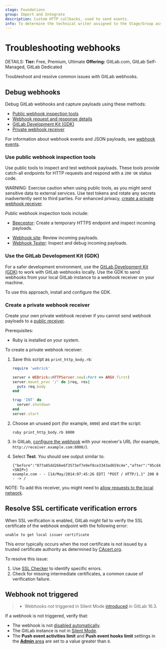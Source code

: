 ```yaml
---
stage: Foundations
group: Import and Integrate
description: Custom HTTP callbacks, used to send events.
info: To determine the technical writer assigned to the Stage/Group associated with this page, see https://handbook.gitlab.com/handbook/product/ux/technical-writing/#assignments
---
```


# Troubleshooting webhooks

DETAILS:
**Tier:** Free, Premium, Ultimate
**Offering:** GitLab.com, GitLab Self-Managed, GitLab Dedicated

Troubleshoot and resolve common issues with GitLab webhooks.

## Debug webhooks

Debug GitLab webhooks and capture payloads using these methods:

- [Public webhook inspection tools](#use-public-webhook-inspection-tools)
- [Webhook request and response details](webhooks.md#inspect-request-and-response-details)
- [GitLab Development Kit (GDK)](#use-the-gitlab-development-kit-gdk)
- [Private webhook receiver](#create-a-private-webhook-receiver)

For information about webhook events and JSON payloads, see [webhook events](webhook_events.md).

### Use public webhook inspection tools

Use public tools to inspect and test webhook payloads.
These tools provide catch-all endpoints for HTTP requests and respond with a `200 OK` status code.

WARNING:
Exercise caution when using public tools, as you might send sensitive data to external services.
Use test tokens and rotate any secrets inadvertently sent to third parties.
For enhanced privacy, [create a private webhook receiver](#create-a-private-webhook-receiver).

Public webhook inspection tools include:

<!-- vale gitlab_base.Spelling = NO -->
- [Beeceptor](https://beeceptor.com): Create a temporary HTTPS endpoint and inspect incoming payloads.
<!-- vale gitlab_base.Spelling = YES -->
- [Webhook.site](https://webhook.site): Review incoming payloads.
- [Webhook Tester](https://webhook-test.com): Inspect and debug incoming payloads.

### Use the GitLab Development Kit (GDK)

For a safer development environment, use the
[GitLab Development Kit (GDK)](https://gitlab.com/gitlab-org/gitlab-development-kit) to work with
GitLab webhooks locally.
Use the GDK to send webhooks from your local GitLab instance to a webhook receiver on your machine.

To use this approach, install and configure the GDK.

### Create a private webhook receiver

Create your own private webhook receiver if you cannot send webhook payloads
to a [public receiver](#use-public-webhook-inspection-tools).

Prerequisites:

- Ruby is installed on your system.

To create a private webhook receiver:

1. Save this script as `print_http_body.rb`:

   ```ruby
   require 'webrick'

   server = WEBrick::HTTPServer.new(:Port => ARGV.first)
   server.mount_proc '/' do |req, res|
     puts req.body
   end

   trap 'INT' do
     server.shutdown
   end
   server.start
   ```

1. Choose an unused port (for example, `8000`) and start the script:

   ```shell
   ruby print_http_body.rb 8000
   ```

1. In GitLab, [configure the webhook](webhooks.md#configure-webhooks) with your
   receiver's URL (for example, `http://receiver.example.com:8000/`).
1. Select **Test**. You should see output similar to:

   ```plaintext
   {"before":"077a85dd266e6f3573ef7e9ef8ce3343ad659c4e","after":"95cd4a99e93bc4bbabacfa2cd10e6725b1403c60",<SNIP>}
   example.com - - [14/May/2014:07:45:26 EDT] "POST / HTTP/1.1" 200 0
   - -> /
   ```

NOTE:
To add this receiver, you might need to [allow requests to the local network](../../../security/webhooks.md).

## Resolve SSL certificate verification errors

When SSL verification is enabled, GitLab might fail to verify the SSL certificate of the webhook endpoint with the following error:

```plaintext
unable to get local issuer certificate
```

This error typically occurs when the root certificate is not issued by a trusted certificate
authority as determined by [CAcert.org](http://www.cacert.org/).

To resolve this issue:

1. Use [SSL Checker](https://www.sslshopper.com/ssl-checker.html) to identify specific errors.
1. Check for missing intermediate certificates, a common cause of verification failure.

## Webhook not triggered

> - Webhooks not triggered in Silent Mode [introduced](https://gitlab.com/gitlab-org/gitlab/-/issues/393639) in GitLab 16.3.

If a webhook is not triggered, verify that:

- The webhook is not [disabled automatically](webhooks.md#auto-disabled-webhooks).
- The GitLab instance is not in [Silent Mode](../../../administration/silent_mode/index.md).
- The **Push event activities limit** and **Push event hooks limit** settings in the
  [**Admin** area](../../../administration/settings/push_event_activities_limit.md) are set to a value greater than `0`.

